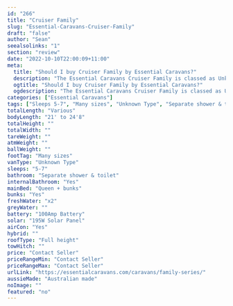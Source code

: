 ```yaml
---
id: "266"
title: "Cruiser Family"
slug: "Essential-Caravans-Cruiser-Family"
draft: "false"
author: "Sean"
seealsolinks: "1"
section: "review"
date: "2022-10-10T22:00:09+11:00"
meta:
  title: "Should I buy Cruiser Family by Essential Caravans?"
  description: "The Essential Caravans Cruiser Family is classed as Unknown Type, and sleeps 5-7 people. It is Australian made and comes in at Many sizes. It generally has Separate shower & toilet."
  ogtitle: "Should I buy Cruiser Family by Essential Caravans?"
  ogdescription: "The Essential Caravans Cruiser Family is classed as Unknown Type, and sleeps 5-7 people. It is Australian made and comes in at Many sizes. It generally has Separate shower & toilet."
categories: ["Essential Caravans"]
tags: ["Sleeps 5-7", "Many sizes", "Unknown Type", "Separate shower & toilet", "Full height", "Price Unknown", "Australian made"]
totalLength: "Various"
bodyLength: "21' to 24'8"
totalHeight: ""
totalWidth: ""
tareWeight: ""
atmWeight: ""
ballWeight: ""
footTag: "Many sizes"
vanType: "Unknown Type"
sleeps: "5-7"
bathroom: "Separate shower & toilet"
internalBathroom: "Yes"
mainBed: "Queen + bunks"
bunks: "Yes"
freshWater: "x2"
greyWater: ""
battery: "100Amp Battery"
solar: "195W Solar Panel"
airCon: "Yes"
hybrid: ""
roofType: "Full height"
towHitch: ""
price: "Contact Seller"
priceRangeMin: "Contact Seller"
priceRangeMax: "Contact Seller"
urlLink: "https://essentialcaravans.com/caravans/family-series/"
aussieMade: "Australian made"
noImage: ""
featured: "no"
---
```

